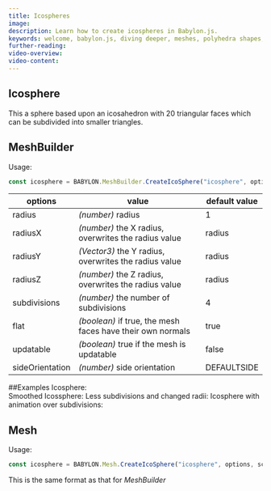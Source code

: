 ```yaml
---
title: Icospheres
image: 
description: Learn how to create icospheres in Babylon.js.
keywords: welcome, babylon.js, diving deeper, meshes, polyhedra shapes, icosphere
further-reading:
video-overview:
video-content:
---
```


## Icosphere
This a sphere based upon an icosahedron with 20 triangular faces which can be subdivided into smaller triangles.

## MeshBuilder
Usage:
```javascript
const icosphere = BABYLON.MeshBuilder.CreateIcoSphere("icosphere", options, scene);
```

options|value|default value
--------|-----|-------------
radius|_(number)_ radius | 1
radiusX|_(number)_  the X radius, overwrites the radius value|radius
radiusY|_(Vector3)_  the Y radius, overwrites the radius value|radius
radiusZ|_(number)_ the Z radius, overwrites the radius value|radius
subdivisions|_(number)_ the number of subdivisions|4
flat|_(boolean)_ if true, the mesh faces have their own normals|true
updatable|_(boolean)_ true if the mesh is updatable|false
sideOrientation|_(number)_ side orientation|DEFAULTSIDE

##Examples 
Icosphere: <Playground id="#HC5FA8" title="Creating An Icosphere" description="Simple example of creating an icosphere."/>  
Smoothed Icossphere: <Playground id="#HC5FA8#2" title="Creating A Smoothed Icosphere" description="Simple example of creating a smoothed icosphere."/>
Less subdivisions and changed radii: <Playground id="#HC5FA8#3" title="Icosphere With Less Subdivisions" description="Simple example of creating an icosphere with less subdivisions and changed radii."/> 
Icosphere with animation over subdivisions: <Playground id="#E3TVT#1" title="Icosphere With Animation Over Subdivisions" description="Simple example of creating an icosphere with animation over subdivisions."/>

## Mesh
Usage:
```javascript
const icosphere = BABYLON.Mesh.CreateIcoSphere("icosphere", options, scene);
```
This is the same format as that for *MeshBuilder*